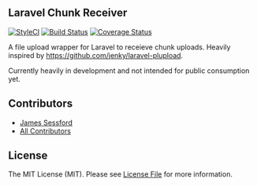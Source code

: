 ## Laravel Chunk Receiver

[![StyleCI](https://github.styleci.io/repos/212099941/shield?branch=master)](https://github.styleci.io/repos/212099941)
[![Build Status](https://travis-ci.org/jamessessford/laravel-chunk-receiver.svg?branch=master)](https://travis-ci.org/jamessessford/laravel-chunk-receiver)
[![Coverage Status](https://coveralls.io/repos/github/jamessessford/laravel-chunk-receiver/badge.svg?branch=master)](https://coveralls.io/github/jamessessford/laravel-chunk-receiver?branch=master)

A file upload wrapper for Laravel to receieve chunk uploads. Heavily inspired by https://github.com/jenky/laravel-plupload.

Currently heavily in development and not intended for public consumption yet.

## Contributors

- [James Sessford](https://github.com/jamessessford)
- [All Contributors](../../contributors)

## License

The MIT License (MIT). Please see [License File](LICENSE.md) for more information.
